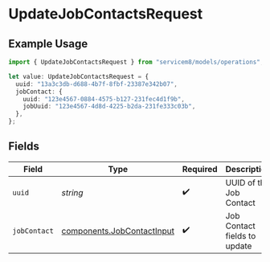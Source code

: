 # UpdateJobContactsRequest

## Example Usage

```typescript
import { UpdateJobContactsRequest } from "servicem8/models/operations";

let value: UpdateJobContactsRequest = {
  uuid: "13a3c3db-d688-4b7f-8fbf-23387e342b07",
  jobContact: {
    uuid: "123e4567-0884-4575-b127-231fec4d1f9b",
    jobUuid: "123e4567-4d8d-4225-b2da-231fe333c03b",
  },
};
```

## Fields

| Field                                                                    | Type                                                                     | Required                                                                 | Description                                                              |
| ------------------------------------------------------------------------ | ------------------------------------------------------------------------ | ------------------------------------------------------------------------ | ------------------------------------------------------------------------ |
| `uuid`                                                                   | *string*                                                                 | :heavy_check_mark:                                                       | UUID of the Job Contact                                                  |
| `jobContact`                                                             | [components.JobContactInput](../../models/components/jobcontactinput.md) | :heavy_check_mark:                                                       | Job Contact fields to update                                             |